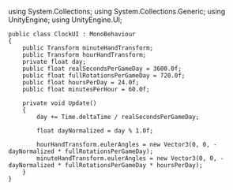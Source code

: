 using System.Collections;
using System.Collections.Generic;
using UnityEngine;
using UnityEngine.UI;

    public class ClockUI : MonoBehaviour
    {
        public Transform minuteHandTransform;
        public Transform hourHandTransform;
        private float day;
        public float realSecondsPerGameDay = 3600.0f;
        public float fullRotationsPerGameDay = 720.0f;
        public float hoursPerDay = 24.0f;
        public float minutesPerHour = 60.0f;

        private void Update()
        {
            day += Time.deltaTime / realSecondsPerGameDay;

            float dayNormalized = day % 1.0f;

            hourHandTransform.eulerAngles = new Vector3(0, 0, -dayNormalized * fullRotationsPerGameDay);
            minuteHandTransform.eulerAngles = new Vector3(0, 0, -dayNormalized * fullRotationsPerGameDay * hoursPerDay);
        }
    }
